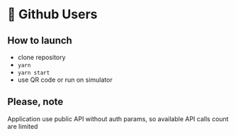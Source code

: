 🚀 Github Users
==========================================================

## How to launch

* clone repository
* `yarn`
* `yarn start`
* use QR code or run on simulator

## Please, note

Application use public API without auth params, so available API calls count are limited
